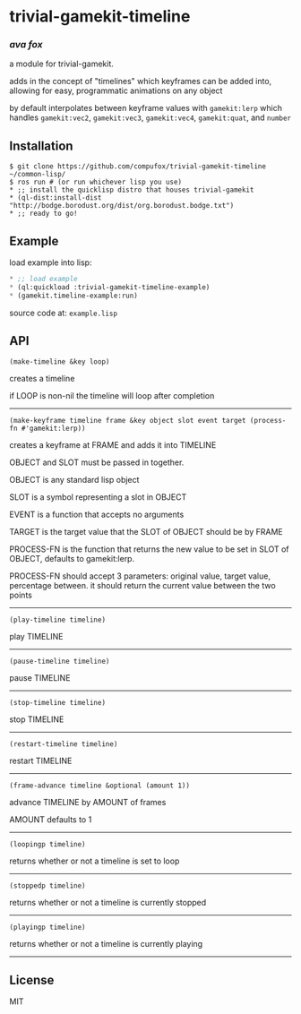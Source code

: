 # trivial-gamekit-timeline
### _ava fox_

a module for trivial-gamekit.

adds in the concept of "timelines" which keyframes can be added into, allowing for easy, programmatic animations on any object

by default interpolates between keyframe values with `gamekit:lerp` which handles `gamekit:vec2`, `gamekit:vec3`, `gamekit:vec4`, `gamekit:quat`, and `number` 

## Installation

```shell
$ git clone https://github.com/compufox/trivial-gamekit-timeline ~/common-lisp/
$ ros run # (or run whichever lisp you use)
* ;; install the quicklisp distro that houses trivial-gamekit
* (ql-dist:install-dist "http://bodge.borodust.org/dist/org.borodust.bodge.txt")
* ;; ready to go!
```

## Example 

load example into lisp:
```lisp
* ;; load example
* (ql:quickload :trivial-gamekit-timeline-example)
* (gamekit.timeline-example:run)
```

source code at: `example.lisp`


## API

`(make-timeline &key loop)`

creates a timeline

if LOOP is non-nil the timeline will loop after completion

---

`(make-keyframe timeline frame &key object slot event target (process-fn #'gamekit:lerp))`

creates a keyframe at FRAME and adds it into TIMELINE


OBJECT and SLOT must be passed in together.

OBJECT is any standard lisp object

SLOT is a symbol representing a slot in OBJECT

EVENT is a function that accepts no arguments

TARGET is the target value that the SLOT of OBJECT should be by FRAME

PROCESS-FN is the function that returns the new value to be set in SLOT of OBJECT, defaults to gamekit:lerp.

PROCESS-FN should accept 3 parameters: original value, target value, percentage between. it should return the current value between the two points

---

`(play-timeline timeline)`

play TIMELINE

---

`(pause-timeline timeline)`

pause TIMELINE

---

`(stop-timeline timeline)`

stop TIMELINE

---

`(restart-timeline timeline)`

restart TIMELINE

---

`(frame-advance timeline &optional (amount 1))`

advance TIMELINE by AMOUNT of frames

AMOUNT defaults to 1

---

`(loopingp timeline)`

returns whether or not a timeline is set to loop

---

`(stoppedp timeline)`

returns whether or not a timeline is currently stopped

---

`(playingp timeline)`

returns whether or not a timeline is currently playing

---

## License

MIT

